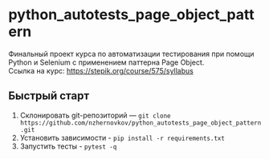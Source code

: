 # python_autotests_page_object_pattern
Финальный проект курса по автоматизации тестирования при помощи Python и Selenium с применением паттерна Page Object. <br/>
 Ссылка на курс: https://stepik.org/course/575/syllabus

## Быстрый старт
1. Склонировать git-репозиторий — `git clone https://github.com/nzhernovkov/python_autotests_page_object_pattern.git`
2. Установить зависимости - `pip install -r requirements.txt`
3. Запустить тесты - `pytest -q`
